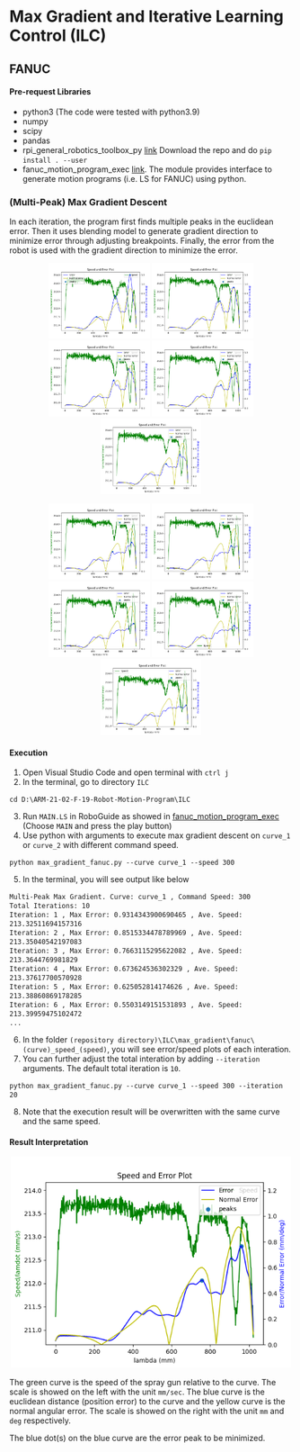 # Max Gradient and Iterative Learning Control (ILC)

## FANUC

#### Pre-request Libraries

- python3 (The code were tested with python3.9)
- numpy
- scipy
- pandas
- rpi_general_robotics_toolbox_py [link](https://github.com/rpiRobotics/rpi_general_robotics_toolbox_py) Download the repo and do `pip install . --user`
- fanuc_motion_program_exec [link](https://github.com/eric565648/fanuc_motion_program_exec). The module provides interface to generate motion programs (i.e. LS for FANUC) using python.


### (Multi-Peak) Max Gradient Descent

In each iteration, the program first finds multiple peaks in the euclidean error. Then it uses blending model to generate gradient direction to minimize error through adjusting breakpoints. Finally, the error from the robot is used with the gradient direction to minimize the error.

<p align="center">
  <img src="max_gradient/fanuc/curve_1_speed_300/iteration_0.png" width="180" />
  <img src="max_gradient/fanuc/curve_1_speed_300/iteration_1.png" width="180" /> 
  <img src="max_gradient/fanuc/curve_1_speed_300/iteration_2.png" width="180" />
  <img src="max_gradient/fanuc/curve_1_speed_300/iteration_3.png" width="180" />
  <img src="max_gradient/fanuc/curve_1_speed_300/iteration_4.png" width="180" /> 
</p>
<p align="center">
  <img src="max_gradient/fanuc/curve_1_speed_300/iteration_5.png" width="180" />
  <img src="max_gradient/fanuc/curve_1_speed_300/iteration_6.png" width="180" /> 
  <img src="max_gradient/fanuc/curve_1_speed_300/iteration_7.png" width="180" />
  <img src="max_gradient/fanuc/curve_1_speed_300/iteration_8.png" width="180" />
  <img src="max_gradient/fanuc/curve_1_speed_300/iteration_9.png" width="180" /> 
</p>

#### Execution

1. Open Visual Studio Code and open terminal with `ctrl j`
2. In the terminal, go to directory `ILC`
```
cd D:\ARM-21-02-F-19-Robot-Motion-Program\ILC
```
3. Run `MAIN.LS` in RoboGuide as showed in [fanuc_motion_program_exec](https://github.com/eric565648/fanuc_motion_program_exec) (Choose `MAIN` and press the play button)
4. Use python with arguments to execute max gradient descent on `curve_1` or `curve_2` with different command speed.
```
python max_gradient_fanuc.py --curve curve_1 --speed 300
```
5. In the terminal, you will see output like below
```
Multi-Peak Max Gradient. Curve: curve_1 , Command Speed: 300
Total Iterations: 10
Iteration: 1 , Max Error: 0.9314343900690465 , Ave. Speed: 213.32511694157316
Iteration: 2 , Max Error: 0.8515334478789969 , Ave. Speed: 213.35040542197083
Iteration: 3 , Max Error: 0.7663115295622082 , Ave. Speed: 213.3644769981829
Iteration: 4 , Max Error: 0.673624536302329 , Ave. Speed: 213.37617700570928
Iteration: 5 , Max Error: 0.625052814174626 , Ave. Speed: 213.38860869178285
Iteration: 6 , Max Error: 0.5503149151531893 , Ave. Speed: 213.39959475102472
...
```
6. In the folder `(repository directory)\ILC\max_gradient\fanuc\(curve)_speed_(speed)`, you will see error/speed plots of each interation.
7. You can further adjust the total interation by adding `--iteration` arguments. The default total iteration is `10`.
```
python max_gradient_fanuc.py --curve curve_1 --speed 300 --iteration 20
```
8. Note that the execution result will be overwritten with the same curve and the same speed.

#### Result Interpretation
<p align="center">
<img src="max_gradient/fanuc/curve_1_speed_300/iteration_3.png" width="500"/>
</p>

The green curve is the speed of the spray gun relative to the curve. The scale is showed on the left with the unit `mm/sec`. The blue curve is the euclidean distance (position error) to the curve and the yellow curve is the normal angular error. The scale is showed on the right with the unit `mm` and `deg` respectively. 

The blue dot(s) on the blue curve are the error peak to be minimized.
